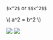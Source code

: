 <script type="text/javascript"
        src="https://cdnjs.cloudflare.com/ajax/libs/mathjax/2.7.0/MathJax.js?config=TeX-AMS_CHTML"></script>

`$x^2$` or `$$x^2$$`

\\( a^2 = b^2 \\)

<img src="https://render.githubusercontent.com/render/math?math=e^{i \pi} = -1">



<img src="https://render.githubusercontent.com/render/math?math=frac{1}{\varepsilon} = \sqrt(10)">
